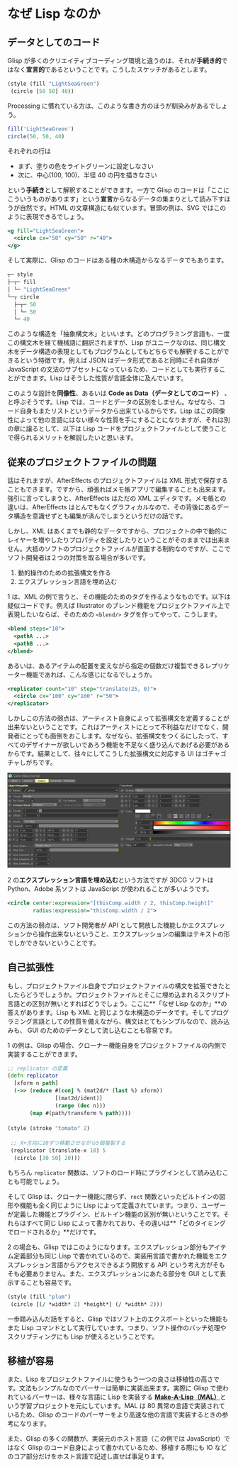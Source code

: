 # なぜ Lisp なのか

## データとしてのコード

Glisp が多くのクリエイティブコーディング環境と違うのは、それが**手続き的**ではなく**宣言的**であるということです。こうしたスケッチがあるとします。

```cljs
(style (fill "LightSeaGreen")
 (circle [50 50] 40))
```

Processing に慣れている方は、このような書き方のほうが馴染みがあるでしょう。

```js
fill('LightSeaGreen')
circle(50, 50, 40)
```

それぞれの行は

- まず、塗りの色をライトグリーンに設定しなさい
- 次に、中心(100, 100)、半径 40 の円を描きなさい

という**手続き**として解釈することができます。一方で Glisp のコードは「ここにこういうものがあります」という**宣言**からなるデータの集まりとして読み下すほうが自然です。HTML の文章構造にも似ています。冒頭の例は、SVG ではこのように表現できるでしょう。

```svg
<g fill="LightSeaGreen">
  <circle cx="50" cy="50" r="40">
</g>
```

そして実際に、Glisp のコードはある種の木構造からなるデータでもあります。

```clojure
┬─ style
├─┬─ fill
│ └─ "LightSeaGreen"
└─┬ circle
  ├─┬─ 50
  │ └─ 50
  └─ 40
```

このような構造を「抽象構文木」といいます。どのプログラミング言語も、一度この構文木を経て機械語に翻訳されますが、Lisp がユニークなのは、同じ構文木をデータ構造の表現としてもプログラムとしてもどちらでも解釈することができるという特徴です。例えば JSON はデータ形式であると同時にそれ自体が JavaScript の文法のサブセットになっているため、コードとしても実行することができます。Lisp はそうした性質が言語全体に及んでいます。

このような設計を**同像性**、あるいは **Code as Data（データとしてのコード）** 、と呼ぶそうです。Lisp では、コードとデータの区別をしません。なぜなら、コード自身もまたリストというデータから出来ているからです。Lisp はこの同像性によって他の言語にはない様々な性質を手にすることになりますが、それは別の章に譲るとして、以下は Lisp コードをプロジェクトファイルとして使うことで得られるメリットを解説したいと思います。

## 従来のプロジェクトファイルの問題

話はそれますが、AfterEffects のプロジェクトファイルは XML 形式で保存することもできます。ですから、頑張ればメモ帳アプリで編集することも出来ます。強引に言ってしまうと、AfterEffects はただの XML エディタです。メモ帳との違いは、AfterEffects はとんでもなくグラフィカルなので、その背後にあるデータ構造を意識せずとも編集が済んでしまうというだけの話です。

しかし、XML はあくまでも静的なデータですから、プロジェクトの中で動的にレイヤーを増やしたりプロパティを設定したりということがそのままでは出来ません。大抵のソフトのプロジェクトファイルが直面する制約なのですが、ここでソフト開発者は２つの対策を取る場合が多いです。

1.  動的操作のための拡張構文を作る
2.  エクスプレッション言語を埋め込む

1 は、XML の例で言うと、その機能のためのタグを作るようなものです。以下は疑似コードです。例えば Illustrator のブレンド機能をプロジェクトファイル上で表現したいならば、そのための `<blend/>` タグを作ってやって、こうします。

```xml
<blend steps="10">
  <pathA ...>
  <pathB ...>
</blend>
```

あるいは、あるアイテムの配置を変えながら指定の個数だけ複製できるレプリケーター機能であれば、こんな感じになるでしょうか。

```xml
<replicator count="10" step="translate(25, 0)">
  <circle cx="100" cy="100" r="50">
</replicator>
```

しかしこの方法の弱点は、アーティスト自身によって拡張構文を定義することが出来ないということです。これはアーティストにとって不利益なだけでなく、開発者にとっても面倒をおこします。なぜなら、拡張構文をつくるにしたって、すべてのデザイナーが欲しいであろう機能を不足なく盛り込んであげる必要があるからです。結果として、往々にしてこうした拡張構文に対応する UI はゴチャゴチャしがちです。

![](./mograph.png)

2 の**エクスプレッション言語を埋め込む**という方法ですが 3DCG ソフトは Python、Adobe 系ソフトは JavaScript が使われることが多いようです。

```xml
<circle center:expression="[thisComp.width / 2, thisComp.height]"
        radius:expression="thisComp.width / 2">
```

この方法の弱点は、ソフト開発者が API として開放した機能しかエクスプレッションから操作出来ないということ、エクスプレッションの編集はテキストの形でしかできないということです。

## 自己拡張性

もし、プロジェクトファイル自身でプロジェクトファイルの構文を拡張できたとしたらどうでしょうか。プロジェクトファイルとそこに埋め込まれるスクリプト言語との区別が無いとすればどうでしょう。ここに**「なぜ Lisp なのか」**の答えがあります。Lisp も XML と同じような木構造のデータです。そしてプログラミング言語としての性質を備えながら、構文はとてもシンプルなので、読み込みも、 GUI のためのデータとして流し込むことも容易です。

1 の例は、Glisp の場合、クローナー機能自身をプロジェクトファイルの内側で実装することができます。

```cljs
;; replicator の定義
(defn replicator
  [xform n path]
  (->> (reduce #(conj % (mat2d/* (last %) xform))
               [(mat2d/ident)]
               (range (dec n)))
       (map #(path/transform % path))))

(style (stroke "tomato" 2)

 ;; X+方向に10ずつ移動させながら5個複製する
 (replicator (translate-x 10) 5
  (circle [30 50] 20)))
```

もちろん `replicator` 関数は、ソフトのロード時にプラグインとして読み込むことも可能でしょう。

そして Glisp は、クローナー機能に限らず、`rect` 関数といったビルトインの図形や機能も全く同じように Lisp によって定義されています。つまり、ユーザーが定義した機能とプラグイン、ビルトイン機能の区別が無いということです。それらはすべて同じ Lisp によって書かれており、その違いは**「どのタイミングでロードされるか」**だけです。

2 の場合も、Glisp ではこのようになります。エクスプレッション部分もアイテム定義部分も同じ Lisp で書かれているので、実装用言語で書かれた機能をエクスプレッション言語からアクセスできるよう開放する API という考え方がそもそも必要ありません。また、エクスプレッションにあたる部分を GUI として表示することも容易です。

```cljs
(style (fill "plum")
 (circle [(/ *width* 2) *height*] (/ *width* 2)))
```

一歩踏み込んだ話をすると、Glisp ではソフト上のエクスポートといった機能もまた Lisp コマンドとして実行しています。つまり、ソフト操作のバッチ処理やスクリプティングにも Lisp が使えるということです。

## 移植が容易

また、Lisp をプロジェクトファイルに使うもう一つの良さは移植性の高さです。文法もシンプルなのでパーサーは簡単に実装出来ます。実際に Glisp で使われているパーサーは、様々な言語に Lisp を実装する [**Make-A-Lisp（MAL）**](https://github.com/kanaka/mal)という学習プロジェクトを元にしています。MAL は 80 異常の言語で実装されているため、Glisp のコードのパーサーをより高速な他の言語で実装するときの参考になります。

また、Glisp の多くの関数が、実装元のホスト言語（この例では JavaScript）ではなく Glisp のコード自身によって書かれているため、移植する際にも IO などのコア部分だけをホスト言語で記述し直せば事足ります。
